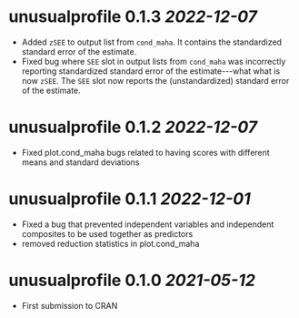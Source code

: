 # unusualprofile 0.1.3 _2022-12-07_

* Added `zSEE` to output list from `cond_maha`. It contains the standardized standard error of the estimate.
* Fixed bug where `SEE` slot in output lists from `cond_maha` was incorrectly reporting standardized standard error of the estimate---what what is now `zSEE`. The `SEE` slot now reports the (unstandardized) standard error of the estimate.


# unusualprofile 0.1.2 _2022-12-07_

* Fixed plot.cond_maha bugs related to having scores with different means and standard deviations


# unusualprofile 0.1.1 _2022-12-01_

* Fixed a bug that prevented independent variables and independent composites to be used together as predictors
* removed reduction statistics in plot.cond_maha


# unusualprofile 0.1.0 _2021-05-12_

* First submission to CRAN
